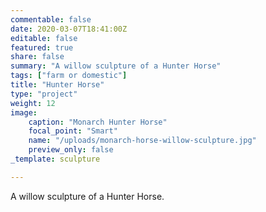 ```yaml
---
commentable: false
date: 2020-03-07T18:41:00Z
editable: false
featured: true
share: false
summary: "A willow sculpture of a Hunter Horse"
tags: ["farm or domestic"]
title: "Hunter Horse"
type: "project"
weight: 12
image: 
    caption: "Monarch Hunter Horse"
    focal_point: "Smart"
    name: "/uploads/monarch-horse-willow-sculpture.jpg"
    preview_only: false
_template: sculpture

---
```

A willow sculpture of a Hunter Horse.